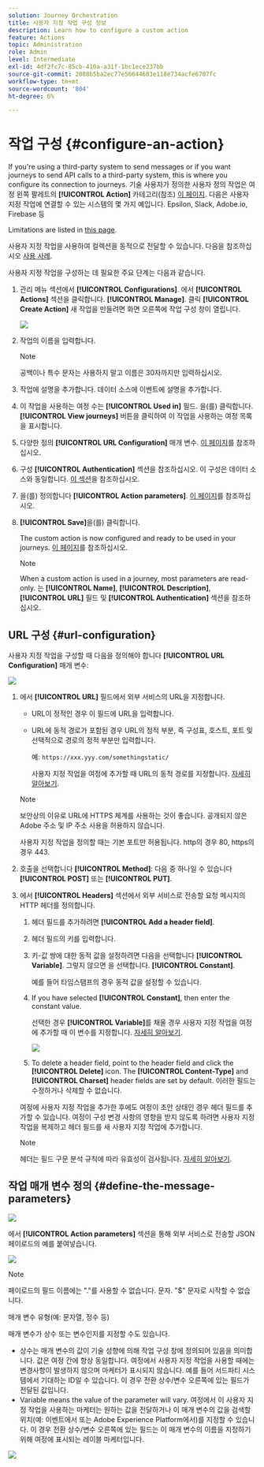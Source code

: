 ```yaml
---
solution: Journey Orchestration
title: 사용자 지정 작업 구성 정보
description: Learn how to configure a custom action
feature: Actions
topic: Administration
role: Admin
level: Intermediate
exl-id: 4df2fc7c-85cb-410a-a31f-1bc1ece237bb
source-git-commit: 2088b5ba2ec77e56644683e118e734acfe6707fc
workflow-type: tm+mt
source-wordcount: '804'
ht-degree: 6%

---
```


# 작업 구성 {#configure-an-action}

If you&#39;re using a third-party system to send messages or if you want journeys to send API calls to a third-party system, this is where you configure its connection to journeys. 기술 사용자가 정의한 사용자 정의 작업은 여정 왼쪽 팔레트의 **[!UICONTROL Action]** 카테고리(참조) [이 페이지](../building-journeys/about-journey-activities.md#action-activities). 다음은 사용자 지정 작업에 연결할 수 있는 시스템의 몇 가지 예입니다. Epsilon, Slack, Adobe.io, Firebase 등

Limitations are listed in [this page](../start/limitations.md).

사용자 지정 작업을 사용하여 컬렉션을 동적으로 전달할 수 있습니다. 다음을 참조하십시오 [사용 사례](../building-journeys/collections.md).

사용자 지정 작업을 구성하는 데 필요한 주요 단계는 다음과 같습니다.

1. 관리 메뉴 섹션에서 **[!UICONTROL Configurations]**. 에서  **[!UICONTROL Actions]** 섹션을 클릭합니다. **[!UICONTROL Manage]**. 클릭 **[!UICONTROL Create Action]** 새 작업을 만들려면 화면 오른쪽에 작업 구성 창이 열립니다.

   ![](../assets/custom2.png)

1. 작업의 이름을 입력합니다.

   >[!NOTE]
   >
   >공백이나 특수 문자는 사용하지 말고 이름은 30자까지만 입력하십시오.

1. 작업에 설명을 추가합니다. 데이터 소스에 이벤트에 설명을 추가합니다.
1. 이 작업을 사용하는 여정 수는 **[!UICONTROL Used in]** 필드. 을(를) 클릭합니다. **[!UICONTROL View journeys]** 버튼을 클릭하여 이 작업을 사용하는 여정 목록을 표시합니다.
1. 다양한 정의 **[!UICONTROL URL Configuration]** 매개 변수. [이 페이지](../action/about-custom-action-configuration.md#url-configuration)를 참조하십시오.
1. 구성 **[!UICONTROL Authentication]** 섹션을 참조하십시오. 이 구성은 데이터 소스와 동일합니다.  [이 섹션](../datasource/external-data-sources.md#custom-authentication-mode)을 참조하십시오.
1. 을(를) 정의합니다 **[!UICONTROL Action parameters]**. [이 페이지](../action/about-custom-action-configuration.md#define-the-message-parameters)를 참조하십시오.
1. **[!UICONTROL Save]**&#x200B;을(를) 클릭합니다.

   The custom action is now configured and ready to be used in your journeys. [이 페이지](../building-journeys/about-journey-activities.md#action-activities)를 참조하십시오.

   >[!NOTE]
   >
   >When a custom action is used in a journey, most parameters are read-only. 는 **[!UICONTROL Name]**, **[!UICONTROL Description]**, **[!UICONTROL URL]** 필드 및 **[!UICONTROL Authentication]** 섹션을 참조하십시오.

## URL 구성 {#url-configuration}

사용자 지정 작업을 구성할 때 다음을 정의해야 합니다 **[!UICONTROL URL Configuration]** 매개 변수:

![](../assets/journeyurlconfiguration.png)

1. 에서 **[!UICONTROL URL]** 필드에서 외부 서비스의 URL을 지정합니다.

   * URL이 정적인 경우 이 필드에 URL을 입력합니다.

   * URL에 동적 경로가 포함된 경우 URL의 정적 부분, 즉 구성표, 호스트, 포트 및 선택적으로 경로의 정적 부분만 입력합니다.

      예: `https://xxx.yyy.com/somethingstatic/`

      사용자 지정 작업을 여정에 추가할 때 URL의 동적 경로를 지정합니다. [자세히 알아보기](../building-journeys/using-custom-actions.md).
   >[!NOTE]
   >
   >보안상의 이유로 URL에 HTTPS 체계를 사용하는 것이 좋습니다. 공개되지 않은 Adobe 주소 및 IP 주소 사용을 허용하지 않습니다.
   >
   >사용자 지정 작업을 정의할 때는 기본 포트만 허용됩니다. http의 경우 80, https의 경우 443.

1. 호출을 선택합니다 **[!UICONTROL Method]**: 다음 중 하나일 수 있습니다 **[!UICONTROL POST]** 또는 **[!UICONTROL PUT]**.
1. 에서 **[!UICONTROL Headers]** 섹션에서 외부 서비스로 전송할 요청 메시지의 HTTP 헤더를 정의합니다.
   1. 헤더 필드를 추가하려면 **[!UICONTROL Add a header field]**.
   1. 헤더 필드의 키를 입력합니다.
   1. 키-값 쌍에 대한 동적 값을 설정하려면 다음을 선택합니다 **[!UICONTROL Variable]**. 그렇지 않으면 을 선택합니다. **[!UICONTROL Constant]**.

      예를 들어 타임스탬프의 경우 동적 값을 설정할 수 있습니다.

   1. If you have selected **[!UICONTROL Constant]**, then enter the constant value.

      선택한 경우 **[!UICONTROL Variable]**&#x200B;를 채울 경우 사용자 지정 작업을 여정에 추가할 때 이 변수를 지정합니다. [자세히 알아보기](../building-journeys/using-custom-actions.md).

      ![](../assets/journeyurlconfiguration2.png)

   1. To delete a header field, point to the header field and click the **[!UICONTROL Delete]** icon.
   The **[!UICONTROL Content-Type]** and **[!UICONTROL Charset]** header fields are set by default. 이러한 필드는 수정하거나 삭제할 수 없습니다.

   여정에 사용자 지정 작업을 추가한 후에도 여정이 초안 상태인 경우 헤더 필드를 추가할 수 있습니다. 여정이 구성 변경 사항의 영향을 받지 않도록 하려면 사용자 지정 작업을 복제하고 헤더 필드를 새 사용자 지정 작업에 추가합니다.

   >[!NOTE]
   >
   >헤더는 필드 구문 분석 규칙에 따라 유효성이 검사됩니다. [자세히 알아보기](https://tools.ietf.org/html/rfc7230#section-3.2.4).

## 작업 매개 변수 정의 {#define-the-message-parameters}

![](../assets/messageparameterssection.png)

에서 **[!UICONTROL Action parameters]** 섹션을 통해 외부 서비스로 전송할 JSON 페이로드의 예를 붙여넣습니다.

![](../assets/customactionpayloadmessage.png)

>[!NOTE]
>
>페이로드의 필드 이름에는 &quot;.&quot;를 사용할 수 없습니다. 문자. &quot;$&quot; 문자로 시작할 수 없습니다.

매개 변수 유형(예: 문자열, 정수 등)

매개 변수가 상수 또는 변수인지를 지정할 수도 있습니다.

* 상수는 매개 변수의 값이 기술 성향에 의해 작업 구성 창에 정의되어 있음을 의미합니다. 값은 여정 간에 항상 동일합니다. 여정에서 사용자 지정 작업을 사용할 때에는 변경사항이 발생하지 않으며 마케터가 표시되지 않습니다. 예를 들어 서드파티 시스템에서 기대하는 ID일 수 있습니다. 이 경우 전환 상수/변수 오른쪽에 있는 필드가 전달된 값입니다.
* Variable means the value of the parameter will vary. 여정에서 이 사용자 지정 작업을 사용하는 마케터는 원하는 값을 전달하거나 이 매개 변수의 값을 검색할 위치(예: 이벤트에서 또는 Adobe Experience Platform에서)를 지정할 수 있습니다. 이 경우 전환 상수/변수 오른쪽에 있는 필드는 이 매개 변수의 이름을 지정하기 위해 여정에 표시되는 레이블 마케터입니다.

![](../assets/customactionpayloadmessage2.png)

